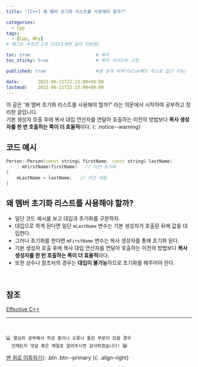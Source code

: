 ```yaml
---
title: "[C++] 왜 멤버 초기화 리스트를 사용해야 할까?" 

categories:
  - Cpp
tags:
  - [Cpp, Why]
# 태그는 무조건 2개 이상(1개면 글이 안보임)

toc: true                         # 목차
toc_sticky: true                  # 목차 사이드바 고정

published: true                   #글 공개 여부(false해도 주소로 접근 가능)

date:       2022-06-21T22:23:00+09:00
lastmod:    2022-06-21T22:23:00+09:00
---
```


<!-- description : 25자에서 160자 사이 -->
이 글은 '왜 멤버 초기화 리스트를 사용해야 할까?' 라는 의문에서 시작하여 공부하고 정리한 글입니다.<br>
기본 생성자 호출 후에 복사 대입 연산자를 연달아 호출하는 이전의 방법보다 **복사 생성자를 한 번 호출하는 쪽이 더 효율적**이다.
{: .notice--warning}

## 코드 예시
```cpp
Person::Person(const string& firstName, const string& lastName)
    : mFirstName(firstName)   // 이건 초기화
{
    mLastName = lastName;   // 이건 대입
}
```

## 왜 멤버 초기화 리스트를 사용해야 할까?
- 일단 코드 예시를 보고 대입과 초기화를 구분하자.
- 대입으로 하게 된다면 일단 `mLastName` 변수는 기본 생성자가 호출된 뒤에 값을 대입한다.
- 그러나 초기화를 한다면 `mFirstName` 변수는 복사 생성자를 통해 초기화 된다.
- 기본 생성자 호출 후에 복사 대입 연산자를 연달아 호출하는 이전의 방법보다 **복사 생성자를 한 번 호출하는 쪽이 더 효율적**이다.
- 또한 상수나 참조자의 경우는 **대입이 불가능**하므로 초기화를 해주어야 한다.

<br>

## 참조
[Effective C++](https://book.naver.com/bookdb/book_detail.naver?bid=2485839)

***
<br>

    💻 열심히 공부해서 작성 중이니 오류나 틀린 부분이 있을 경우 
      언제든지 댓글 혹은 메일로 알려주시면 감사하겠습니다! 😸


[맨 위로 이동하기](#){: .btn .btn--primary }{: .align-right}